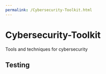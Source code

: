 ```yaml
---
permalink: /Cybersecurity-Toolkit.html
---
```

<head>
<link href="css/404.css" rel="stylesheet">
<link href="https://fonts.googleapis.com/css?family=Lora:400,700,400italic,700italic|Open+Sans:300italic,400italic,600italic,700italic,800italic,400,300,600,700,800|Rock+Salt" rel="stylesheet">
</head>

# Cybersecurity-Toolkit
Tools and techniques for cybersecurity

## Testing